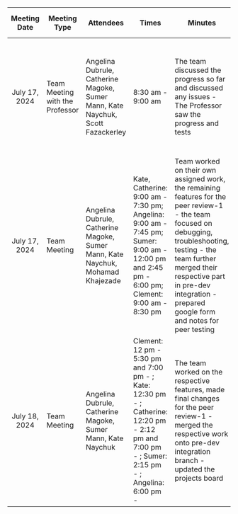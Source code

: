 
|  Meeting Date |Meeting Type| Attendees | Times | Minutes        | Design Decision | Next meeting Details |
| :-------------: | ------------- | ------------- |------------- |------------- | ------------- | ---|
|July 17, 2024 |Team Meeting with the Professor|Angelina Dubrule,	Catherine Magoke,	Sumer Mann,	Kate Naychuk, Scott Fazackerley| 8:30 am - 9:00 am | The team discussed the progress so far and discussed any issues - The Professor saw the progress and tests | No design decisions were made in the meeting | July 17, 2024 - The team would be working on the code, and database, testing for the peer review-1|
|July 17, 2024|Team Meeting|Angelina Dubrule,	Catherine Magoke,	Sumer Mann,	Kate Naychuk, Mohamad Khajezade| Kate, Catherine: 9:00 am - 7:30 pm; Angelina: 9:00 am - 7:45 pm; Sumer: 9:00 am - 12:00 pm and 2:45 pm - 6:00 pm; Clement: 9:00 am  - 8:30 pm | Team worked on their own assigned work, the remaining features for the peer review-1 - the team focused on debugging, troubleshooting, testing - the team further merged their respective part in pre-dev integration - prepared google form and notes for peer testing | No design decisions were made in the meeting | July 18, 2024 - The team would be working on the code, and database, testing |
|July 18, 2024|Team Meeting|Angelina Dubrule,	Catherine Magoke,	Sumer Mann,	Kate Naychuk| Clement: 12 pm - 5:30 pm and 7:00 pm - ; Kate: 12:30 pm - ; Catherine: 12:20 pm - 2:12 pm and 7:00 pm - ; Sumer: 2:15 pm - ; Angelina: 6:00 pm - | The team worked on the respective features, made final changes for the peer review-1 - merged the respective work onto pre-dev integration branch - updated the projects board| No design decisions were made in the meeting | July 19, 2024 - The team would be working on the code, and database, testing |

